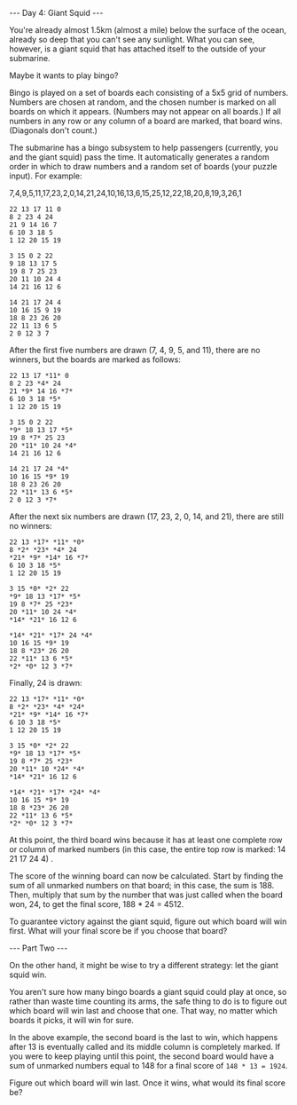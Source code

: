 --- Day 4: Giant Squid ---

You're already almost 1.5km (almost a mile) below the surface of the ocean, already so deep
that you can't see any sunlight. What you can see, however, is a giant squid that has attached itself to the outside of
your submarine.

Maybe it wants to play bingo?

Bingo is played on a set of boards each consisting of a 5x5 grid of numbers. Numbers are chosen at random, and the
chosen number is marked on all boards on which it appears. (Numbers may not appear on all boards.) If all numbers in any
row or any column of a board are marked, that board wins. (Diagonals don't count.)

The submarine has a bingo subsystem to help passengers (currently, you and the giant squid) pass the time. It
automatically generates a random order in which to draw numbers and a random set of boards (your puzzle input). For
example:

7,4,9,5,11,17,23,2,0,14,21,24,10,16,13,6,15,25,12,22,18,20,8,19,3,26,1

`22 13 17 11 0`\
`8 2 23 4 24`\
`21 9 14 16 7`\
`6 10 3 18 5`\
`1 12 20 15 19`

`3 15 0 2 22`\
`9 18 13 17 5`\
`19 8 7 25 23`\
`20 11 10 24 4`\
`14 21 16 12 6`

`14 21 17 24 4`\
`10 16 15 9 19`\
`18 8 23 26 20`\
`22 11 13 6 5`\
`2 0 12 3 7`

After the first five numbers are drawn (7, 4, 9, 5,
and 11), there are no winners, but the boards are marked as follows:

`22 13 17 *11* 0`\
`8 2 23 *4* 24`\
`21 *9* 14 16 *7*`\
`6 10 3 18 *5*`\
`1 12 20 15 19`

`3 15 0 2 22`\
`*9* 18 13 17 *5*`\
`19 8 *7* 25 23`\
`20 *11* 10 24 *4*`\
`14 21 16 12 6`

`14 21 17 24 *4*`\
`10 16 15 *9* 19`\
`18 8 23 26 20`\
`22 *11* 13 6 *5*`\
`2 0 12 3 *7*` 

After the next six numbers are drawn (17,
23, 2, 0, 14, and 21), there are still no winners:

`22 13 *17* *11* *0*`\
`8 *2* *23* *4* 24`\
`*21* *9* *14* 16 *7*`\
`6 10 3 18 *5*`\
`1 12 20 15 19`

`3 15 *0* *2* 22`\
`*9* 18 13 *17* *5*`\
`19 8 *7* 25 *23*`\
`20 *11* 10 24 *4*`\
`*14* *21* 16 12 6`

`*14* *21* *17* 24 *4*`\
`10 16 15 *9* 19`\
`18 8 *23* 26 20`\
`22 *11* 13 6 *5*`\
`*2* *0* 12 3 *7*`

Finally, 24 is drawn:

`22 13 *17* *11* *0*`\
`8 *2* *23* *4* *24*`\
`*21* *9* *14* 16 *7*`\
`6 10 3 18 *5*`\
`1 12 20 15 19`

`3 15 *0* *2* 22`\
`*9* 18 13 *17* *5*`\
`19 8 *7* 25 *23*`\
`20 *11* 10 *24* *4*`\
`*14* *21* 16 12 6`

`*14* *21* *17* *24* *4*`\
`10 16 15 *9* 19`\
`18 8 *23* 26 20`\
`22 *11* 13 6 *5*`\
`*2* *0* 12 3 *7*`

At this point, the third board wins because
it has at least one complete row or column of marked numbers (in this case, the entire top row is marked: 14 21 17 24 4)
.

The score of the winning board can now be calculated. Start by finding the sum of all unmarked numbers on that board; in
this case, the sum is 188. Then, multiply that sum by the number that was just called when the board won, 24, to get the
final score, 188 * 24 = 4512.

To guarantee victory against the giant squid, figure out which board will win first. What will your final score be if
you choose that board?

--- Part Two ---

On the other hand, it might be wise to try a different strategy: let the giant squid win.

You aren't sure how many bingo boards a giant squid could play at once, so rather than waste time counting its arms, the
safe thing to do is to figure out which board will win last and choose that one. That way, no matter which boards it
picks, it will win for sure.

In the above example, the second board is the last to win, which happens after 13 is eventually called and its middle
column is completely marked. If you were to keep playing until this point, the second board would have a sum of unmarked
numbers equal to 148 for a final score of `148 * 13 = 1924`.

Figure out which board will win last. Once it wins, what would its final score be?
